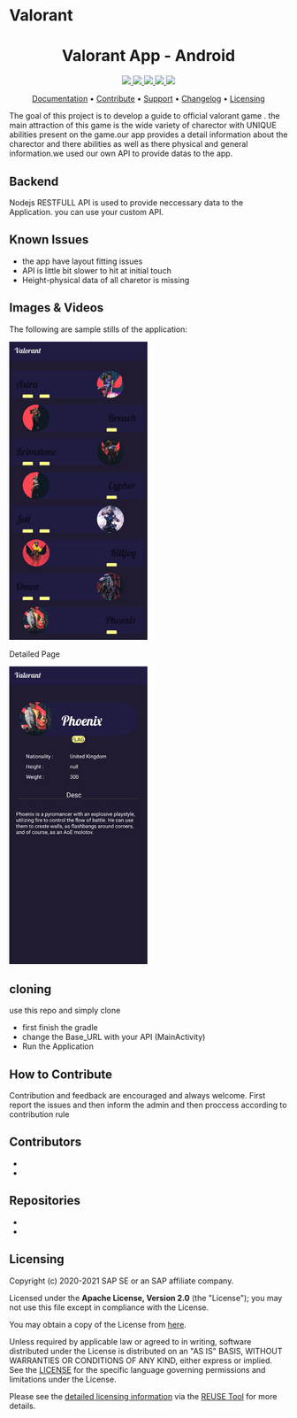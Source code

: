 # Valorant

<h1 align="center">
    Valorant App - Android
</h1>

<p align="center">
    <a href="" title="Open Issues">
        <img src="https://img.shields.io/github/issues/corona-warn-app/cwa-app-android">
    </a>
    <a href="" title="Build Status">
        <img src="https://circleci.com/gh/corona-warn-app/cwa-app-android.png?circle-token=c26c689ad7833b8c0786752d3e65f56f25f906f3&style=shield&branch=main">
    </a>
   <a href="" title="Coverage">
       <img src="https://sonarcloud.io/api/project_badges/measure?project=corona-warn-app_cwa-app-android&metric=coverage">
    </a>
    <a href="./LICENSE" title="License">
        <img src="https://img.shields.io/badge/License-Apache%202.0-green.svg">
    </a>
    <a href="" title="REUSE Status">
        <img src="https://api.reuse.software/badge/github.com/corona-warn-app/cwa-app-android">
    </a>
</p>

<p align="center">
  <a href="/">Documentation</a> •
  <a href="/">Contribute</a> •
  <a href="/">Support</a> •
  <a href="/">Changelog</a> •
  <a href="/">Licensing</a>
</p>

The goal of this project is to develop a guide to official valorant game . the main attraction of this game is the wide variety of charector with UNIQUE abilities present on the game.our app provides a detail information about the charector and there abilities as well as there physical and general information.we used our own API to provide datas to the app. 

## Backend

Nodejs RESTFULL API is used to provide neccessary data to the Application.
you can use your custom API.

## Known Issues

* the app have layout fitting issues
* API is little bit slower to hit at initial touch
* Height-physical data of all charetor is missing 



## Images & Videos

The following are sample stills of the application:

<img src="images/valo_main.jpg" width="250">

Detailed Page

<img src="images/valo_sec.jpg" width="250">



## cloning 

use this repo and simply clone
* first finish the gradle
* change the Base_URL with your API (MainActivity)
* Run the Application




## How to Contribute

Contribution and feedback are encouraged and always welcome. First report the issues and then inform the admin and then proccess according to contribution rule

## Contributors

*
*

## Repositories

*
*

## Licensing

Copyright (c) 2020-2021 SAP SE or an SAP affiliate company.

Licensed under the **Apache License, Version 2.0** (the "License"); you may not use this file except in compliance with the License.

You may obtain a copy of the License from [here](./LICENSE).

Unless required by applicable law or agreed to in writing, software distributed under the License is distributed on an "AS IS" BASIS, WITHOUT WARRANTIES OR CONDITIONS OF ANY KIND, either express or implied. See the [LICENSE](./LICENSE) for the specific language governing permissions and limitations under the License.

Please see the [detailed licensing information](/) via the [REUSE Tool](/) for more details.
